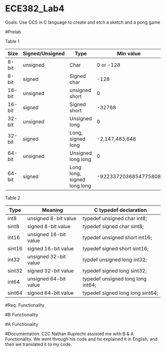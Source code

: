 ECE382_Lab4
===========
Goals: Use CCS in C language to create and etch a sketch and a pong game

#Prelab

Table 1

|Size  |Signed/Unsigned	|Type| Min value |	Max value |
|------|----------------|----|-----------|------------|
|8-bit |	unsigned	    |Char| 0 or -128 |	255 or 127|
|8-bit |	signed	      |Signed char|	-128|	127
|16-bit|	unsigned	    |unsigned short	|0 |	65535
|16-bit|	signed	      |Signed short|	-32768 |	32767
|32-bit|	unsigned	    |Unsigned long|	0	| 4294967295
|32-bit|	signed	      |Long, signed long|	-2,147,483,648 |	2147483647
|64-bit|	unsigned	    |Unsigned long long|	0	| 18446744073709551615
|64-bit|	signed	      |Long long, signed long long|	-9223372036854775808 |	9223372036854775807


Table 2

|Type	 | Meaning	              |  C typedef declaration |
|------|------------------------|------------------------|
|int8	 | unsigned 8-bit value	  |typedef	unsigned char int8; |
|sint8 |  signed 8-bit value	  |  typedef	signed char sint8;
|int16 | unsigned 16-bit value  |	  typedef unsigned short int16;
|sint16|signed 16-bit value	    | typedef	signed short sint16;
|int32 | unsigned 32-bit value	|  typdef unsigned long int32;
|sint32|signed 32-bit value	    |typedef	signed long sint32;
|int64 | unsigned 64-bit value	| typedef unsigned long long int64;
|sint64|signed 64-bit value	    | typedef signed long long sint64;


#Req. Functionality

#B Functionality

#A Functionality 

#Documentation: C2C Nathan Ruprecht assisted me with B & A Functionality. We went through his code and he explained it in English, 
and then we translated it to my code. 
